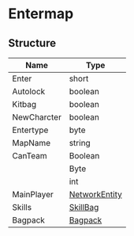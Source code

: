 # Entermap

## Structure

|Name|Type|
|----|----|
|Enter|short|
|Autolock|boolean|
|Kitbag|boolean|
|NewCharcter|boolean|
|Entertype|byte|
|MapName|string|
|CanTeam|Boolean|
||Byte|
||int|
|MainPlayer|[NetworkEntity]()|
|Skills|[SkillBag]()|
|Bagpack|[Bagpack]()|